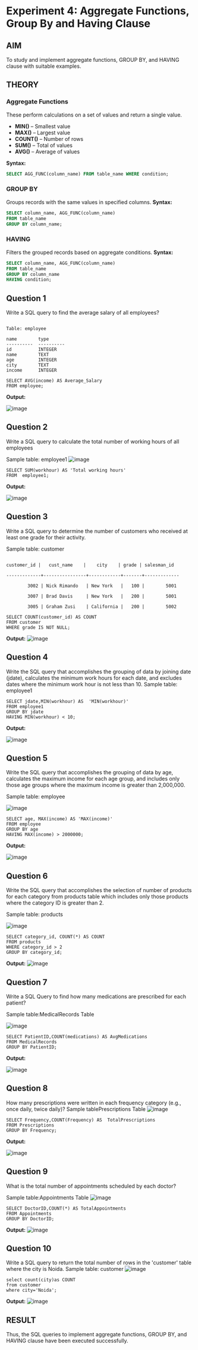 # Experiment 4: Aggregate Functions, Group By and Having Clause

## AIM
To study and implement aggregate functions, GROUP BY, and HAVING clause with suitable examples.

## THEORY

### Aggregate Functions
These perform calculations on a set of values and return a single value.

- **MIN()** – Smallest value  
- **MAX()** – Largest value  
- **COUNT()** – Number of rows  
- **SUM()** – Total of values  
- **AVG()** – Average of values

**Syntax:**
```sql
SELECT AGG_FUNC(column_name) FROM table_name WHERE condition;
```
### GROUP BY
Groups records with the same values in specified columns.
**Syntax:**
```sql
SELECT column_name, AGG_FUNC(column_name)
FROM table_name
GROUP BY column_name;
```
### HAVING
Filters the grouped records based on aggregate conditions.
**Syntax:**
```sql
SELECT column_name, AGG_FUNC(column_name)
FROM table_name
GROUP BY column_name
HAVING condition;
```

**Question 1**
---
Write a SQL query to  find the average salary of all employees?
```

Table: employee

name        type
----------  ----------
id          INTEGER
name        TEXT
age         INTEGER
city        TEXT
income      INTEGER
```
~~~
SELECT AVG(income) AS Average_Salary
FROM employee;
~~~

**Output:**

![image](https://github.com/user-attachments/assets/fed8cfc8-41ca-4580-9e56-6997f450eaa5)


**Question 2**
---
Write a SQL query to calculate the total number of working hours of all employees

Sample table: employee1
![image](https://github.com/user-attachments/assets/8670e8dc-537c-4836-b33f-fbfe31675d9d)
~~~
SELECT SUM(workhour) AS 'Total working hours'
FROM  employee1;
~~~


**Output:**

![image](https://github.com/user-attachments/assets/b4340e8f-832f-4fe7-951a-cc2a87aea425)


**Question 3**
---
Write a SQL query to determine the number of customers who received at least one grade for their activity.

Sample table: customer
~~~

customer_id |   cust_name    |    city    | grade | salesman_id 

-------------+----------------+------------+-------+-------------

        3002 | Nick Rimando   | New York   |   100 |        5001

        3007 | Brad Davis     | New York   |   200 |        5001

        3005 | Graham Zusi    | California |   200 |        5002
~~~
~~~
SELECT COUNT(customer_id) AS COUNT
FROM customer
WHERE grade IS NOT NULL;
~~~

**Output:**
![image](https://github.com/user-attachments/assets/85c50c99-0953-4c04-815d-412ab6d079a3)



**Question 4**
---
Write the SQL query that accomplishes the grouping of data by joining date (jdate), calculates the minimum work hours for each date, and excludes dates where the minimum work hour is not less than 10.
Sample table: employee1

~~~
SELECT jdate,MIN(workhour) AS  'MIN(workhour)'
FROM employee1
GROUP BY jdate
HAVING MIN(workhour) < 10;
~~~

**Output:**

![image](https://github.com/user-attachments/assets/03b60ef7-4969-4337-abf5-34b06025e263)

**Question 5**
---
Write the SQL query that accomplishes the grouping of data by age, calculates the maximum income for each age group, and includes only those age groups where the maximum income is greater than 2,000,000.

Sample table: employee

![image](https://github.com/user-attachments/assets/15eaa93f-2263-40b6-bd81-7488b1f2a65c)
~~~
SELECT age, MAX(income) AS 'MAX(income)'
FROM employee
GROUP BY age
HAVING MAX(income) > 2000000;
~~~

**Output:**

![image](https://github.com/user-attachments/assets/f37a3da9-6e90-419f-befc-d0eeeb1fa312)


**Question 6**
---
Write the SQL query that accomplishes the selection of number of products for each category from products table which includes only those products where the category ID is greater than 2.

Sample table: products

![image](https://github.com/user-attachments/assets/042e49b9-6623-459e-b953-57088965246d)

~~~
SELECT category_id, COUNT(*) AS COUNT
FROM products
WHERE category_id > 2
GROUP BY category_id;
~~~

**Output:**
![image](https://github.com/user-attachments/assets/8c58d744-9066-432c-9f73-1eda446f66df)



**Question 7**
---
Write a SQL Query to find how many medications are prescribed for each patient?

Sample table:MedicalRecords Table

![image](https://github.com/user-attachments/assets/271b0f32-9d6b-4026-a0bc-79ff2b2a9b72)
~~~
SELECT PatientID,COUNT(medications) AS AvgMedications
FROM MedicalRecords
GROUP BY PatientID;
~~~

**Output:**

![image](https://github.com/user-attachments/assets/a2a7478f-ab2e-4af6-be6d-959084185afb)

**Question 8**
---
How many prescriptions were written in each frequency category (e.g., once daily, twice daily)?
Sample tablePrescriptions Table
![image](https://github.com/user-attachments/assets/63e13b53-4879-4a1e-ad4c-4057ba1ef7c1)
~~~
SELECT Frequency,COUNT(Frequency) AS  TotalPrescriptions
FROM Prescriptions 
GROUP BY Frequency;
~~~

**Output:**

![image](https://github.com/user-attachments/assets/f01920a5-ee06-4a9c-8864-aa5d6f8700ad)


**Question 9**
---
What is the total number of appointments scheduled by each doctor?

Sample table:Appointments Table
![image](https://github.com/user-attachments/assets/e1c0ca74-ec1a-4d65-8081-36ae3dc39099)
~~~
SELECT DoctorID,COUNT(*) AS TotalAppointments
FROM Appointments 
GROUP BY DoctorID;
~~~

**Output:**
![image](https://github.com/user-attachments/assets/e24bca3c-0a16-4ca7-9e86-674bb675844a)



**Question 10**
---
Write a SQL query to return the total number of rows in the 'customer' table where the city is Noida.
Sample table: customer
![image](https://github.com/user-attachments/assets/dbb27646-4b8d-4c18-8827-5659cfae35fe)
~~~
select count(city)as COUNT
from customer
where city='Noida';
~~~


**Output:**
![image](https://github.com/user-attachments/assets/04e98da2-e773-4544-8c2b-6bdca5090687)





## RESULT
Thus, the SQL queries to implement aggregate functions, GROUP BY, and HAVING clause have been executed successfully.
